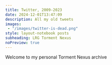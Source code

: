 ```yaml
---
title: Twitter, 2009-2023
date: 2024-12-01T13:47:09
description: All my old tweets
images: 
 - "/images/twitter-is-dead.png"
style: layout-notebook posts
subheading: LRG Torment Nexus
noPreview: true
---
```


Welcome to my personal Torment Nexus archive